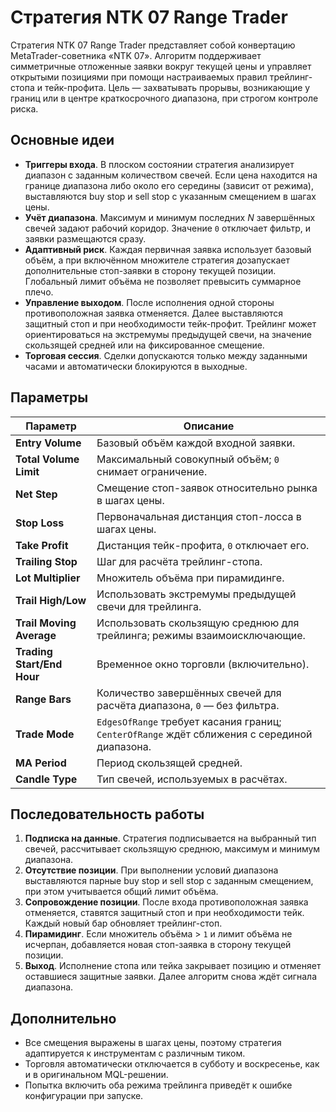 # Стратегия NTK 07 Range Trader

Стратегия NTK 07 Range Trader представляет собой конвертацию MetaTrader-советника «NTK 07». Алгоритм поддерживает симметричные отложенные заявки вокруг текущей цены и управляет открытыми позициями при помощи настраиваемых правил трейлинг-стопа и тейк-профита. Цель — захватывать прорывы, возникающие у границ или в центре краткосрочного диапазона, при строгом контроле риска.

## Основные идеи

- **Триггеры входа**. В плоском состоянии стратегия анализирует диапазон с заданным количеством свечей. Если цена находится на границе диапазона либо около его середины (зависит от режима), выставляются buy stop и sell stop с указанным смещением в шагах цены.
- **Учёт диапазона**. Максимум и минимум последних *N* завершённых свечей задают рабочий коридор. Значение `0` отключает фильтр, и заявки размещаются сразу.
- **Адаптивный риск**. Каждая первичная заявка использует базовый объём, а при включённом множителе стратегия дозапускает дополнительные стоп-заявки в сторону текущей позиции. Глобальный лимит объёма не позволяет превысить суммарное плечо.
- **Управление выходом**. После исполнения одной стороны противоположная заявка отменяется. Далее выставляются защитный стоп и при необходимости тейк-профит. Трейлинг может ориентироваться на экстремумы предыдущей свечи, на значение скользящей средней или на фиксированное смещение.
- **Торговая сессия**. Сделки допускаются только между заданными часами и автоматически блокируются в выходные.

## Параметры

| Параметр | Описание |
|----------|----------|
| **Entry Volume** | Базовый объём каждой входной заявки. |
| **Total Volume Limit** | Максимальный совокупный объём; `0` снимает ограничение. |
| **Net Step** | Смещение стоп-заявок относительно рынка в шагах цены. |
| **Stop Loss** | Первоначальная дистанция стоп-лосса в шагах цены. |
| **Take Profit** | Дистанция тейк-профита, `0` отключает его. |
| **Trailing Stop** | Шаг для расчёта трейлинг-стопа. |
| **Lot Multiplier** | Множитель объёма при пирамидинге. |
| **Trail High/Low** | Использовать экстремумы предыдущей свечи для трейлинга. |
| **Trail Moving Average** | Использовать скользящую среднюю для трейлинга; режимы взаимоисключающие. |
| **Trading Start/End Hour** | Временное окно торговли (включительно). |
| **Range Bars** | Количество завершённых свечей для расчёта диапазона, `0` — без фильтра. |
| **Trade Mode** | `EdgesOfRange` требует касания границ; `CenterOfRange` ждёт сближения с серединой диапазона. |
| **MA Period** | Период скользящей средней. |
| **Candle Type** | Тип свечей, используемых в расчётах. |

## Последовательность работы

1. **Подписка на данные**. Стратегия подписывается на выбранный тип свечей, рассчитывает скользящую среднюю, максимум и минимум диапазона.
2. **Отсутствие позиции**. При выполнении условий диапазона выставляются парные buy stop и sell stop с заданным смещением, при этом учитывается общий лимит объёма.
3. **Сопровождение позиции**. После входа противоположная заявка отменяется, ставятся защитный стоп и при необходимости тейк. Каждый новый бар обновляет трейлинг-стоп.
4. **Пирамидинг**. Если множитель объёма > `1` и лимит объёма не исчерпан, добавляется новая стоп-заявка в сторону текущей позиции.
5. **Выход**. Исполнение стопа или тейка закрывает позицию и отменяет оставшиеся защитные заявки. Далее алгоритм снова ждёт сигнала диапазона.

## Дополнительно

- Все смещения выражены в шагах цены, поэтому стратегия адаптируется к инструментам с различным тиком.
- Торговля автоматически отключается в субботу и воскресенье, как и в оригинальном MQL-решении.
- Попытка включить оба режима трейлинга приведёт к ошибке конфигурации при запуске.

